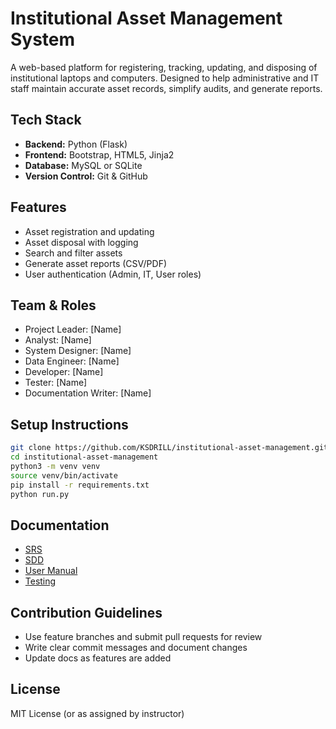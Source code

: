 # Institutional Asset Management System

A web-based platform for registering, tracking, updating, and disposing of institutional laptops and computers. Designed to help administrative and IT staff maintain accurate asset records, simplify audits, and generate reports.

## Tech Stack
- **Backend:** Python (Flask)
- **Frontend:** Bootstrap, HTML5, Jinja2
- **Database:** MySQL or SQLite
- **Version Control:** Git & GitHub

## Features
- Asset registration and updating
- Asset disposal with logging
- Search and filter assets
- Generate asset reports (CSV/PDF)
- User authentication (Admin, IT, User roles)

## Team & Roles
- Project Leader: [Name]
- Analyst: [Name]
- System Designer: [Name]
- Data Engineer: [Name]
- Developer: [Name]
- Tester: [Name]
- Documentation Writer: [Name]

## Setup Instructions

```bash
git clone https://github.com/KSDRILL/institutional-asset-management.git
cd institutional-asset-management
python3 -m venv venv
source venv/bin/activate
pip install -r requirements.txt
python run.py
```

## Documentation
- [SRS](docs/SRS.md)
- [SDD](docs/SDD.md)
- [User Manual](docs/UserManual.md)
- [Testing](docs/Testing.md)

## Contribution Guidelines

- Use feature branches and submit pull requests for review
- Write clear commit messages and document changes
- Update docs as features are added

## License
MIT License (or as assigned by instructor)
